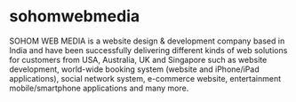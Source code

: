 sohomwebmedia
=============

SOHOM WEB MEDIA is a website design &amp; development company based in India and have been successfully delivering different kinds of web solutions for customers from USA, Australia, UK and Singapore such as website development, world-wide booking system (website and iPhone/iPad applications), social network system, e-commerce website, entertainment mobile/smartphone applications and many more. 
